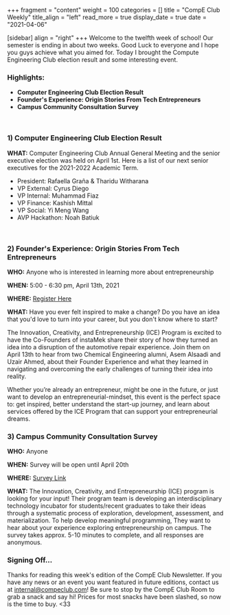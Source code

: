 +++
fragment = "content"
weight = 100
categories = []
title = "CompE Club Weekly"
title_align = "left"
read_more = true
display_date = true
date = "2021-04-06"

[sidebar]
align = "right"
+++
Welcome to the twelfth week of school! Our semester is ending in about two weeks. Good Luck to everyone and I hope you guys achieve what you aimed for. Today I brought the Compute Engineering Club election result and some interesting event.
<br/>

### Highlights:
* **Computer Engineering Club Election Result**
* **Founder's Experience: Origin Stories From Tech Entrepreneurs**
* **Campus Community Consultation Survey**
<br/>

### 1)  Computer Engineering Club Election Result

**WHAT:** Computer Engineering Club Annual General Meeting and the senior executive election was held on April 1st. Here is a list of our next senior executives for the 2021-2022 Academic Term.
- President: Rafaella Graña & Tharidu Witharana
- VP External: Cyrus Diego 
- VP Internal: Muhammad Fiaz 
- VP Finance: Kashish Mittal 
- VP Social: Yi Meng Wang  
- AVP Hackathon: Noah Batiuk 
<br/>

### 2)  Founder's Experience: Origin Stories From Tech Entrepreneurs

**WHO:** Anyone who is interested in learning more about entrepreneurship

**WHEN:**  5:00 - 6:30 pm, April 13th, 2021

**WHERE:** [Register Here](https://founder-experience.eventbrite.com/)

**WHAT:** Have you ever felt inspired to make a change? Do you have an idea that you'd love to turn into your career, but you don't know where to start? 

The Innovation, Creativity, and Entrepreneurship (ICE) Program is excited to have the Co-Founders of instaMek share their story of how they turned an idea into a disruption of the automotive repair experience. Join them on April 13th to hear from two Chemical Engineering alumni, Asem Alsaadi and Uzair Ahmed, about their Founder Experience and what they learned in navigating and overcoming the early challenges of turning their idea into reality.
 
Whether you’re already an entrepreneur, might be one in the future, or just want to develop an entrepreneurial-mindset, this event is the perfect space to: get inspired, better understand the start-up journey, and learn about services offered by the ICE Program that can support your entrepreneurial dreams.
<br/>

### 3)  Campus Community Consultation Survey

**WHO:** Anyone

**WHEN:**  Survey will be open until April 20th

**WHERE:** [Survey Link](https://forms.gle/pFgGEGLKgH4Zd4wQ8)

**WHAT:** The Innovation, Creativity, and Entrepreneurship (ICE) program is looking for your input! Their program team is developing an interdisciplinary technology incubator for students/recent graduates to take their ideas through a systematic process of exploration, development, assessment, and materialization. To help develop meaningful programming, They want to hear about your experience exploring entrepreneurship on campus. The survey takes approx. 5-10 minutes to complete, and all responses are anonymous.
<br/>

### Signing Off...
Thanks for reading this week's edition of the CompE Club Newsletter.  If you have any news or an event you want featured in future editions, contact us at <internal@compeclub.com>!  Be sure to stop by the CompE Club Room to grab a snack and say hi! Prices for most snacks have been slashed, so now is the time to buy. <33


